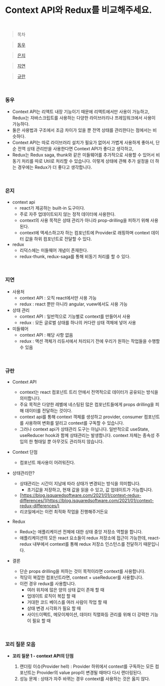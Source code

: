 # Context API와 Redux를 비교해주세요.

<br />

> 목차

> [동우](#동우)

> [은지](#은지)

> [지연](#지연)

> [규란](규란)

<br />

### 동우

- Context API는 리액트 내장 기능이기 때문에 리액트에서만 사용이 가능하고, Redux는 자바스크립트를 사용하는 다양한 라이브러리나 프레임워크에서 사용이 가능하다.
- 둘은 사용법과 구조에서 조금 차이가 있을 뿐 전역 상태를 관리한다는 점에서는 비슷하다.
- Context API는 따로 라이브러리 설치가 필요가 없어서 가볍게 사용하게 좋아서, 단순 전역 상태 관리만을 사용한다면 Context API가 좋다고 생각하고,
- Redux는 Redux saga, thunk와 같은 미들웨어를 추가적으로 사용할 수 있어서 비동기 처리를 따로 Util로 처리할 수 있습니다. 이렇게 상태에 관해 추가 설정을 더 하는 경우에는 Redux가 더 좋다고 생각합니다.

<br />

### 은지

- context api
  - react가 제공하는 built-in 도구이다.
  - 주로 자주 업데이트되지 않는 정적 데이터에 사용한다.
  - context의 사용 목적은 상태 관리가 아니라 prop-drilling을 피하기 위해 사용된다.
  - context에 액세스하고자 하는 컴포넌트에 Provider로 래핑하며 context 데이터 값을 하위 컴포넌트로 전달할 수 있다.
- redux
  - 리덕스에는 미들웨어 개념이 존재한다.
  - redux-thunk, redux-saga를 통해 비동기 처리를 할 수 있다.

<br />

### 지연

- 사용처
  - context API : 오직 react에서만 사용 가능
  - redux : react 뿐만 아니라 angular, vuew에서도 사용 가능
- 상태 관리
  - context API : 일반적으로 기능별로 context를 만들어서 사용
  - redux : 모든 글로벌 상태를 하나의 커다란 상태 객체에 넣어 사용
- 미들웨어
  - context API : 해당 사항 없음
  - redux : 액션 객체가 리듀서에서 처리되기 전에 우리가 원하는 작업들을 수행할 수 있음

<br />

### 규란

- Context API

  - context는 react 컴포넌트 트리 안에서 전역적으로 데이터가 공유되는 방식을 의미합니다.
  - 주요 목적은 다양한 레벨에 네스팅된 많은 컴포넌트들에게 props drilling을 피해 데이터를 전달하는 것이다.
  - context api를 통해 context 객체를 생성하고 provider, consumer 컴포넌트를 사용하여 변화를 알리고 context를 구독할 수 있습니다.
  - 그러나 context api가 상태관리 도구는 아닙니다. 일반적으로 useState, useReducer hook과 함께 상태관리는 발생합니다. context 자체는 종속성 주입의 한 형태일 뿐 아무것도 관리하지 않습니다.

- Context 단점

  - 컴포넌트 재사용이 어려워진다.

- 상태관리란?

  - 상태관리는 시간이 지남에 따라 상태가 변경되는 방식을 의미합니다.
    - 초기값을 저장하고, 현재 값을 읽을 수 있고, 값 업데이트가 가능합니다.
  - [https://blog.isquaredsoftware.com/2021/01/context-redux-differences/](https://blog.isquaredsoftware.com/2021/01/context-redux-differences/)
  - 리코일에서는 이런 최적화 작업을 진행해주거든요

- Redux

  - Redux는 애플리케이션 전체에 대한 상태 중앙 저장소 역할을 합니다.
  - 애플리케이션의 모든 react 요소들이 redux 저장소에 접근이 가능한데, react-redux 내부에서 context를 통해 redux 저장소 인스턴스를 전달하기 때문입니다.

- 결론

  - 단순 props drilling을 피하는 것이 목적이라면 context를 사용합니다.
  - 적당히 복잡한 컴포넌트라면, context + useReducer를 사용합니다.
  - 이런 경우 redux를 사용합니다.
    - 여러 위치에 많은 양의 상태 값이 존재 할 때
    - 업데이트 로직이 복잡 할 때
    - 거대한 코드 베이스를 여러 사람이 작업 할 때
    - 상태 변경 시각화가 필요 할 때
    - 사이드이펙트, 메모이제이션, 데이터 직렬화등 관리를 위해 더 강력한 기능이 필요 할 때

<br />

### 꼬리 질문 모음

- **꼬리 질문 1 - context API의 단점**

  1. 랜더링 이슈(Provider hell) : Provider 하위에서 context를 구독하는 모든 컴포넌트는 Provider의 value prop이 변경될 때마다 다시 랜더링된다.
  2. 성능 문제 : 상태가 자주 바뀌는 경우 context를 사용하는 것은 옳지 않다.
